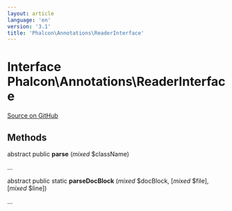 ```yaml
---
layout: article
language: 'en'
version: '3.1'
title: 'Phalcon\Annotations\ReaderInterface'
---
```

# Interface **Phalcon\Annotations\ReaderInterface**

<a href="https://github.com/phalcon/cphalcon/tree/v3.1.0/phalcon/annotations/readerinterface.zep" class="btn btn-default btn-sm">Source on GitHub</a>

## Methods
abstract public  **parse** (*mixed* $className)

...


abstract public static  **parseDocBlock** (*mixed* $docBlock, [*mixed* $file], [*mixed* $line])

...


